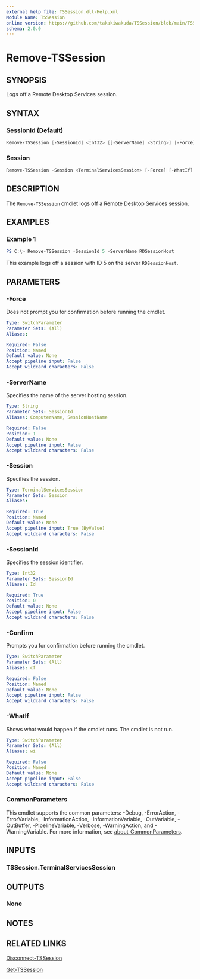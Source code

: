 ```yaml
---
external help file: TSSession.dll-Help.xml
Module Name: TSSession
online version: https://github.com/takakiwakuda/TSSession/blob/main/TSSession/docs/Remove-TSSession.md
schema: 2.0.0
---
```


# Remove-TSSession

## SYNOPSIS

Logs off a Remote Desktop Services session.

## SYNTAX

### SessionId (Default)

```powershell
Remove-TSSession [-SessionId] <Int32> [[-ServerName] <String>] [-Force] [-WhatIf] [-Confirm] [<CommonParameters>]
```

### Session

```powershell
Remove-TSSession -Session <TerminalServicesSession> [-Force] [-WhatIf] [-Confirm] [<CommonParameters>]
```

## DESCRIPTION

The `Remove-TSSession` cmdlet logs off a Remote Desktop Services session.

## EXAMPLES

### Example 1

```powershell
PS C:\> Remove-TSSession -SessionId 5 -ServerName RDSessionHost
```

This example logs off a session with ID 5 on the server `RDSessionHost`.

## PARAMETERS

### -Force

Does not prompt you for confirmation before running the cmdlet.

```yaml
Type: SwitchParameter
Parameter Sets: (All)
Aliases:

Required: False
Position: Named
Default value: None
Accept pipeline input: False
Accept wildcard characters: False
```

### -ServerName

Specifies the name of the server hosting session.

```yaml
Type: String
Parameter Sets: SessionId
Aliases: ComputerName, SessionHostName

Required: False
Position: 1
Default value: None
Accept pipeline input: False
Accept wildcard characters: False
```

### -Session

Specifies the session.

```yaml
Type: TerminalServicesSession
Parameter Sets: Session
Aliases:

Required: True
Position: Named
Default value: None
Accept pipeline input: True (ByValue)
Accept wildcard characters: False
```

### -SessionId

Specifies the session identifier.

```yaml
Type: Int32
Parameter Sets: SessionId
Aliases: Id

Required: True
Position: 0
Default value: None
Accept pipeline input: False
Accept wildcard characters: False
```

### -Confirm

Prompts you for confirmation before running the cmdlet.

```yaml
Type: SwitchParameter
Parameter Sets: (All)
Aliases: cf

Required: False
Position: Named
Default value: None
Accept pipeline input: False
Accept wildcard characters: False
```

### -WhatIf

Shows what would happen if the cmdlet runs.
The cmdlet is not run.

```yaml
Type: SwitchParameter
Parameter Sets: (All)
Aliases: wi

Required: False
Position: Named
Default value: None
Accept pipeline input: False
Accept wildcard characters: False
```

### CommonParameters

This cmdlet supports the common parameters: -Debug, -ErrorAction, -ErrorVariable, -InformationAction, -InformationVariable, -OutVariable, -OutBuffer, -PipelineVariable, -Verbose, -WarningAction, and -WarningVariable. For more information, see [about_CommonParameters](http://go.microsoft.com/fwlink/?LinkID=113216).

## INPUTS

### TSSession.TerminalServicesSession

## OUTPUTS

### None

## NOTES

## RELATED LINKS

[Disconnect-TSSession](https://github.com/takakiwakuda/TSSession/blob/main/TSSession/docs/Disconnect-TSSession.md)

[Get-TSSession](https://github.com/takakiwakuda/TSSession/blob/main/TSSession/docs/Get-TSSession.md)
